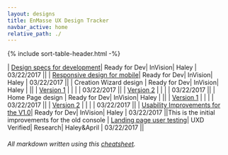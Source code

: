 ```yaml
---
layout: designs
title: EnMasse UX Design Tracker
navbar_active: home
relative_path: ./
---
```


{% include sort-table-header.html -%}

| [Design specs for development](https://redhat.invisionapp.com/share/KERIK1IHXQ8)| Ready for Dev| InVision| Haley | 03/22/2017 ||
| [Responsive design for mobile](https://redhat.invisionapp.com/share/YSRNAB0BF5W)| Ready for Dev| InVision| Haley | 03/22/2017 ||
| Creation Wizard design | Ready for Dev| InVision| Haley |  ||
| [Version 1](https://redhat.invisionapp.com/share/7HRNA9Y8ESN) | | |  | 03/22/2017 ||
| [Version 2](https://redhat.invisionapp.com/share/K9RNABE3Y7E) | | |  | 03/22/2017 ||
| Home Page design | Ready for Dev| InVision| Haley |  ||
| [Version 1](https://redhat.invisionapp.com/share/GJRNA9LT6V2) | | |  | 03/22/2017 ||
| [Version 2](https://redhat.invisionapp.com/share/M4RNAB3YH2F) | | |  | 03/22/2017 ||
| [Usability Improvements for the V1.0](https://redhat.invisionapp.com/share/WDOQSTTPU7J)| Ready for Dev| InVision| Haley | 03/22/2017 ||This is the initial improvements for the old console
| [Landing page user testing](https://docs.google.com/document/d/1vTzSJpoWszHvSsoBzOVO6rAK726AwZt_D8lpFLbzQ_8/edit?usp=sharing)| UXD Verified| Research| Haley&April | 03/22/2017 ||


###### All markdown written using this [cheatsheet](https://github.com/adam-p/markdown-here/wiki/Markdown-Cheatsheet).
